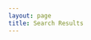 ```yaml
---
layout: page
title: Search Results
---
```


<!-- List where search results will be rendered -->
<ul id="search-results"></ul>

<script>
// Template to generate the JSON to search
window.store = {
{% for post in site.posts %}
"{{ post.url | slugify }}": {
"title": "{{ post.title | xml_escape }}",
"author": "{{ post.author | xml_escape }}",
"category": "{{ post.category | xml_escape }}",
"content": {{ post.content | strip_html | strip_newlines | jsonify }},
"url": "{{ post.url | xml_escape | relative_url }}"
}
{% unless forloop.last %},{% endunless %}
{% endfor %}
};
</script>

<!-- Import lunr.js from unpkg.com -->
<script src="https://unpkg.com/lunr/lunr.js"></script>
<script src="{{site.baseurl}}/assets/javascripts/lunr-languages/lunr.stemmer.support.js"></script>
<script src="{{site.baseurl}}/assets/javascripts/lunr-languages/lunr.multi.js"></script>
<script src="{{site.baseurl}}/assets/javascripts/lunr-languages/lunr.he.js"></script>
<!-- Custom search script which we will create below -->
<script src="{{site.baseurl}}/assets/javascripts/search.js"></script>